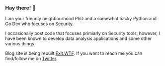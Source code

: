 ### Hay there! 👋
I am your friendly neighbourhood PhD and a somewhat hacky Python and Go Dev who focuses on Security.

I occasionally post code that focuses primiarly on Security tools, however, I have been known to develop data analysis applications and some other various things. 

Blog site is being rebuilt [Exit.WTF](http://exit.wtf). If you want to reach me you can find/follow me on [Twitter](https://twitter.com/Jack_WJ).
<!--
**jwhitt3r/jwhitt3r** is a ✨ _special_ ✨ repository because its `README.md` (this file) appears on your GitHub profile.

Here are some ideas to get you started:

- 🔭 I’m currently working on ...
- 🌱 I’m currently learning ...
- 👯 I’m looking to collaborate on ...
- 🤔 I’m looking for help with ...
- 💬 Ask me about ...
- 📫 How to reach me: ...
- 😄 Pronouns: ...
- ⚡ Fun fact: ...
-->
